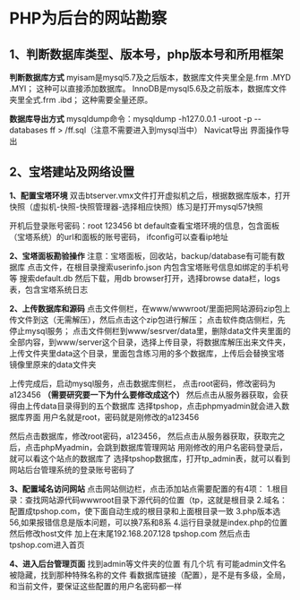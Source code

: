 # PHP为后台的网站勘察

## 1、判断数据库类型、版本号，php版本号和所用框架

**判断数据库方式**
myisam是mysql5.7及之后版本，数据库文件夹里全是.frm .MYD .MYI；
这种可以直接添加数据库。
InnoDB是mysql5.6及之前版本，数据库文件夹里全式.frm .ibd；
这种需要全量还原。

**数据库导出方式**
mysqldump命令：mysqldump -h127.0.0.1 -uroot -p --databases ff > /ff.sql（注意不需要进入到mysql当中）
Navicat导出 界面操作导出

## 2、宝塔建站及网络设置

**1、配置宝塔环境**
双击btserver.vmx文件打开虚拟机之后，根据数据库版本，打开快照（虚拟机-快照-快照管理器-选择相应快照）练习是打开mysql57快照

开机后登录账号密码：root 123456
bt default查看宝塔环境的信息，包含面板（宝塔系统）的url和面板的账号密码，
ifconfig可以查看ip地址

**2、宝塔面板勘验操作**
注意：宝塔面板，回收站，backup/database有可能有数据库
点击文件，在根目录搜索userinfo.json 内包含宝塔账号信息如绑定的手机号等
搜索default.db 然后下载，用db browser打开，选择browse data栏，logs表，包含宝塔系统日志

**2、上传数据库和源码**
点击文件侧栏，在www/wwwroot/里面把网站源码zip包上传文件到这（无需解压），然后点击这个zip包进行解压；
点击软件商店侧栏，先停止mysql服务；
点击文件侧栏到www/sesrver/data里，删除data文件夹里面的全部内容，到www/server这个目录，选择上传目录，将数据库解压出来文件夹，上传文件夹里data这个目录，里面包含练习用的多个数据库，上传后会替换宝塔镜像里原来的data文件夹

上传完成后，启动mysql服务，点击数据库侧栏，
点击root密码，修改密码为a123456 **（需要研究要一下为什么要修改成这个）**
然后点击从服务器获取，会获得由上传data目录得到的五个数据库
选择tpshop，点击phpmyadmin就会进入数据库界面
用户名就是root，密码就是刚修改的a123456

然后点击数据库，修改root密码，a123456，
然后点击从服务器获取，获取完之后，点击phpMyadmin，会跳到数据库管理网站
用刚修改的用户名密码登录后，就可以看这个站点的数据库了
选择tpshop数据库，打开tp_admin表，就可以看到网站后台管理系统的登录账号密码了

**3、配置域名访问网站**
点击网站侧边栏，点击添加站点需要配置的有4项：
1.根目录：查找网站源代码wwwroot目录下源代码的位置（tp，这就是根目录
2.域名：配置成tpshop.com，使下面自动生成的根目录和上面根目录一致
3.php版本选56,如果报错信息是版本问题，可以换7系和8系
4.运行目录就是index.php的位置
然后修改host文件 加上在末尾192.168.207.128 tpshop.com
然后点击tpshop.com进入首页

**4、进入后台管理页面**
找到admin等文件夹的位置
有几个坑
有可能admin文件名被隐藏，找到那种特殊名称的文件
看数据库链接（配置），是不是有多级，全局，和当前文件，要保证这些配置的用户名密码都一样
